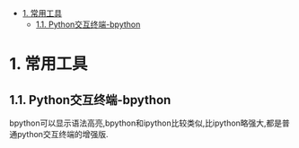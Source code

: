 <!-- TOC -->

- [1. 常用工具](#1-常用工具)
  - [1.1. Python交互终端-bpython](#11-python交互终端-bpython)

<!-- /TOC -->
# 1. 常用工具
## 1.1. Python交互终端-bpython
bpython可以显示语法高亮,bpython和ipython比较类似,比ipython略强大,都是普通python交互终端的增强版.

